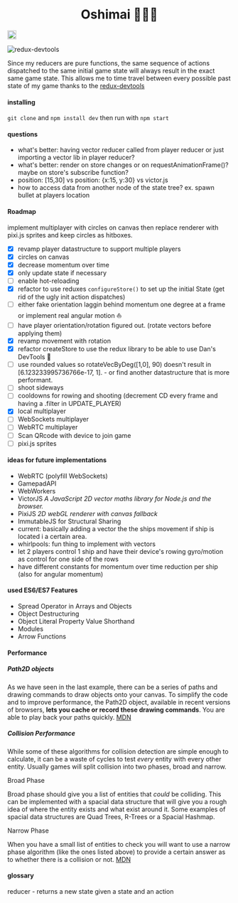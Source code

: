 <center>
 
  # Oshimai :octopus::anchor::boat:

</center>
<a href="http://recurse.com"><img src="https://cloud.githubusercontent.com/assets/2883345/11325206/336ea5f4-9150-11e5-9e90-d86ad31993d8.png" height="20px" /></a>

<img src="https://i.imgur.com/f2IHEvS.gif" alt="redux-devtools" /></br>

Since my reducers are pure functions, the same sequence of actions dispatched to the same initial game state will always result in the exact same game state. This allows me to time travel between every possible past state of my game thanks to the [redux-devtools](https://github.com/gaearon/redux-devtools)
#### installing
`git clone` and `npm install dev` then run with `npm start`

#### questions
- what's better: having vector reducer called from player reducer or just importing a vector lib in player reducer?
- what's better: render on store changes or on requestAnimationFrame()? maybe on store's subscribe function?
- position: [15,30] vs position: {x:15, y:30} vs victor.js
- how to access data from another node of the state tree? ex. spawn bullet at players location

#### Roadmap
implement multiplayer with circles on canvas then replace renderer with pixi.js sprites and keep circles as hitboxes.

- [x] revamp player datastructure to support multiple players
- [x] circles on canvas
- [x] decrease momentum over time
- [x] only update state if necessary
- [ ] enable hot-reloading
- [x] refactor to use reduxes `configureStore()` to set up the initial State (get rid of the ugly init action dispatches)
- [ ] either fake orientation laggin behind momentum one degree at a frame or implement real angular motion :boat:
- [ ] have player orientation/rotation figured out. (rotate vectors before applying them)
- [x] revamp movement with rotation
- [x] refactor createStore to use the redux library to be able to use Dan's DevTools :raised_hands:
- [ ] use rounded values so rotateVecByDeg([1,0], 90) doesn't result in [6.123233995736766e-17, 1]. - or find another datastructure that is more performant.
- [ ] shoot sideways
- [ ] cooldowns for rowing and shooting (decrement CD every frame and having a .filter in UPDATE_PLAYER)
- [x] local multiplayer
- [ ] WebSockets multiplayer
- [ ] WebRTC multiplayer
- [ ] Scan QRcode with device to join game
- [ ] pixi.js sprites

#### ideas for future implementations
- WebRTC (polyfill WebSockets)
- GamepadAPI
- WebWorkers
- VictorJS *A JavaScript 2D vector maths library for Node.js and the browser.*
- PixiJS *2D webGL renderer with canvas fallback*
- ImmutableJS for Structural Sharing
- current: basically adding a vector the the ships movement if ship is located i a certain area.
- whirlpools: fun thing to implement with vectors
- let 2 players control 1 ship and have their device's rowing gyro/motion as control for one side of the rows
- have different constants for momentum over time reduction per ship (also for angular momentum)

#### used ES6/ES7 Features
- Spread Operator in Arrays and Objects
- Object Destructuring
- Object Literal Property Value Shorthand
- Modules
- Arrow Functions

#### Performance

##### Path2D objects
As we have seen in the last example, there can be a series of paths and drawing commands to draw objects onto your canvas. To simplify the code and to improve performance, the Path2D object, available in recent versions of browsers, **lets you cache or record these drawing commands**. You are able to play back your paths quickly.
[MDN](https://developer.mozilla.org/en-US/docs/Web/API/Canvas_API/Tutorial/Drawing_shapes)

##### Collision Performance
While some of these algorithms for collision detection are simple enough to calculate, it can be a waste of cycles to test *every* entity with every other entity. Usually games will split collision into two phases, broad and narrow.

Broad Phase

Broad phase should give you a list of entities that *could* be colliding. This can be implemented with a spacial data structure that will give you a rough idea of where the entity exists and what exist around it. Some examples of spacial data structures are Quad Trees, R-Trees or a Spacial Hashmap.

Narrow Phase

When you have a small list of entities to check you will want to use a narrow phase algorithm (like the ones listed above) to provide a certain answer as to whether there is a collision or not.
[MDN](https://developer.mozilla.org/en-US/docs/Games/Techniques/2D_collision_detection)

#### glossary
reducer - returns a new state given a state and an action

